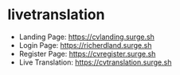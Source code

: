 # livetranslation
- Landing Page: https://cvlanding.surge.sh
- Login Page: https://richerdland.surge.sh
- Register Page: https://cvregister.surge.sh
- Live Translation: https://cvtranslation.surge.sh
